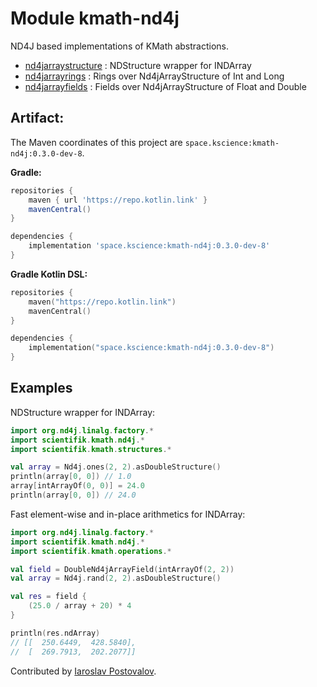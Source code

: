 # Module kmath-nd4j

ND4J based implementations of KMath abstractions.

 - [nd4jarraystructure](#) : NDStructure wrapper for INDArray
 - [nd4jarrayrings](#) : Rings over Nd4jArrayStructure of Int and Long
 - [nd4jarrayfields](#) : Fields over Nd4jArrayStructure of Float and Double


## Artifact:

The Maven coordinates of this project are `space.kscience:kmath-nd4j:0.3.0-dev-8`.

**Gradle:**
```gradle
repositories {
    maven { url 'https://repo.kotlin.link' }
    mavenCentral()
}

dependencies {
    implementation 'space.kscience:kmath-nd4j:0.3.0-dev-8'
}
```
**Gradle Kotlin DSL:**
```kotlin
repositories {
    maven("https://repo.kotlin.link")
    mavenCentral()
}

dependencies {
    implementation("space.kscience:kmath-nd4j:0.3.0-dev-8")
}
```

## Examples

NDStructure wrapper for INDArray:

```kotlin
import org.nd4j.linalg.factory.*
import scientifik.kmath.nd4j.*
import scientifik.kmath.structures.*

val array = Nd4j.ones(2, 2).asDoubleStructure()
println(array[0, 0]) // 1.0
array[intArrayOf(0, 0)] = 24.0
println(array[0, 0]) // 24.0
```

Fast element-wise and in-place arithmetics for INDArray:

```kotlin
import org.nd4j.linalg.factory.*
import scientifik.kmath.nd4j.*
import scientifik.kmath.operations.*

val field = DoubleNd4jArrayField(intArrayOf(2, 2))
val array = Nd4j.rand(2, 2).asDoubleStructure()

val res = field {
    (25.0 / array + 20) * 4
}

println(res.ndArray)
// [[  250.6449,  428.5840], 
//  [  269.7913,  202.2077]]
```

Contributed by [Iaroslav Postovalov](https://github.com/CommanderTvis).

